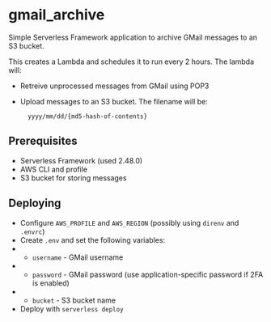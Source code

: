 # gmail_archive

Simple Serverless Framework application to archive GMail messages to an S3
bucket.

This creates a Lambda and schedules it to run every 2 hours. The lambda will:

* Retreive unprocessed messages from GMail using POP3
* Upload messages to an S3 bucket. The filename will be:

        yyyy/mm/dd/{md5-hash-of-contents}

## Prerequisites

* Serverless Framework (used 2.48.0)
* AWS CLI and profile
* S3 bucket for storing messages

## Deploying

* Configure `AWS_PROFILE` and `AWS_REGION` (possibly using `direnv` and
  `.envrc`)
* Create `.env` and set the following variables:
* * `username` - GMail username
* * `password` - GMail password (use application-specific password if 2FA is
    enabled)
* * `bucket` - S3 bucket name
* Deploy with `serverless deploy`
